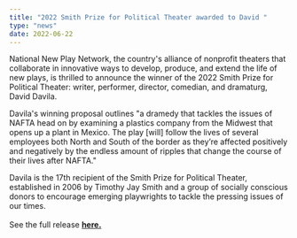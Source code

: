 ```yaml
---
title: "2022 Smith Prize for Political Theater awarded to David "
type: "news"
date: 2022-06-22
---
```


<p><span class="lead-in">National New Play Network, the country's alliance of nonprofit theaters that collaborate in innovative ways to develop, produce, and extend the life of new plays, is thrilled to announce the winner of the 2022 Smith Prize for Political Theater: writer, performer, director, comedian, and dramaturg, David Davila.</p>
  
Davila's winning proposal outlines "a dramedy that tackles the issues of NAFTA head on by examining a plastics company from the Midwest that opens up a plant in Mexico. The play [will] follow the lives of several employees both North and South of the border as they’re affected positively and negatively by the endless amount of ripples that change the course of their lives after NAFTA."
  
Davila is the 17th recipient of the Smith Prize for Political Theater, established in 2006 by Timothy Jay Smith and a group of socially conscious donors to encourage emerging playwrights to tackle the pressing issues of our times. 
<br></br>
See the full release **[here.](https://bit.ly/3OHGVzc)**
